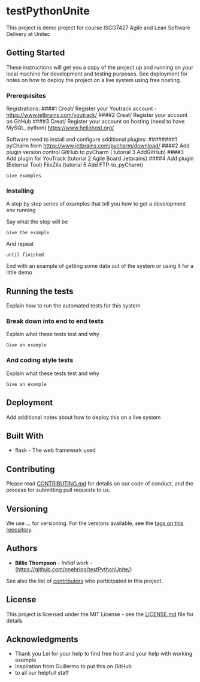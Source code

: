 # testPythonUnite


This project is demo project for course ISCG7427 Agile and Lean Software Delivery at Unitec

## Getting Started

These instructions will get you a copy of the project up and running on your local machine for development and testing purposes. See deployment for notes on how to deploy the project on a live system  using free hosting.

### Prerequisites
Registrations:
####1 Creat/ Register  your Youtrack account - https://www.jetbrains.com/youtrack/
####2 Creat/ Register  your account on GitHub
####3 Creat/ Register  your account on hosting (need to have MySQL, python) https://www.heliohost.org/


Software need to install and configure additional plugins:
########1 pyCharm from https://www.jetbrains.com/pycharm/download/
####2 Add plugin version control GitHub to pyCharm ( tutorial 3 AddGitHub)
####3 Add plugin for YouTrack (tutorial 2 Agile Board Jetbrains)
####4 Add plugin (External Tool) FileZila (tutorial 5 Add FTP-to_pyCharm)


```
Give examples
```

### Installing

A step by step series of examples that tell you how to get a development env running

Say what the step will be

```
Give the example
```

And repeat

```
until finished
```

End with an example of getting some data out of the system or using it for a little demo

## Running the tests

Explain how to run the automated tests for this system

### Break down into end to end tests

Explain what these tests test and why

```
Give an example
```

### And coding style tests

Explain what these tests test and why

```
Give an example
```

## Deployment

Add additional notes about how to deploy this on a live system

## Built With

* flask - The web framework used


## Contributing

Please read [CONTRIBUTING.md](https://github.com/nnehring/testPythonUnite/) for details on our code of conduct, and the process for submitting pull requests to us.

## Versioning

We use ... for versioning. For the versions available, see the [tags on this repository](https://github.com/your/project/tags). 

## Authors

* **Billie Thompson** - *Initial work* - (https://github.com/nnehring/testPythonUnite/)

See also the list of [contributors](https://github.com/nnehring/testPythonUnite/project/contributors) who participated in this project.

## License

This project is licensed under the MIT License - see the [LICENSE.md](LICENSE.md) file for details

## Acknowledgments

* Thank you Lei for your help to find free host and your help with working example
* Inspiration from Guillermo to put this on GitHub
* to all our helpfull staff
